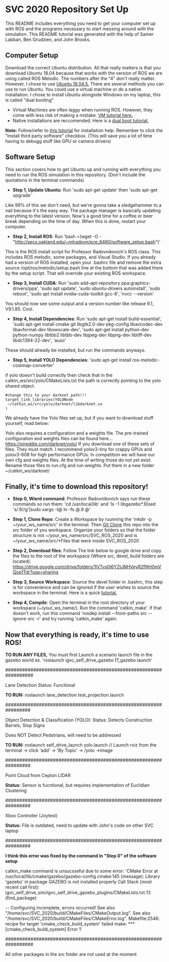 # SVC 2020 Repository Set Up

This README includes everything you need to get your computer set up with ROS and the programs necessary to start messing around with the simulation. This README tutorial was generated with the help of Samer Labban, Ben Grudzien, and John Brooks. 


## Computer Setup

Download the correct Ubuntu distribution. All that really matters is that you download Ubuntu 18.04 because that works with the version of ROS we are using called ROS Melodic. The numbers after the "4" don't really matter. However, I chose to use [Ubuntu 18.04.5.](https://releases.ubuntu.com/18.04/) There are several methods you can use to run Ubuntu. You could use a virtual machine or do a native installation. I chose to install Ubuntu alongside Windows on my laptop, this is called "dual booting"
- Virtual Machines are often laggy when running ROS. However, they come with less risk of making a mistake. [VM tutorial here.](https://www.youtube.com/watch?v=QbmRXJJKsvs)
- Native installations are reccomended. Here is a [dual boot tutorial.](https://www.youtube.com/watch?v=u5QyjHIYwTQ)

**Note:** Follow/refer to [this tutorial](https://www.linuxtechi.com/ubuntu-18-04-lts-desktop-installation-guide-screenshots/) for installation help. Remember to click the "Install third party software" checkbox. (This will save you a lot of time having to debugg stuff like GPU or camera drivers)


## Software Setup

This section covers how to get Ubuntu up and running with everything you need to run the ROS simulation in this repository. (Don't include the quotations in the terminal commands)

- **Step 1, Update Ubuntu**: Run 'sudo apt-get update' then 'sudo apt-get upgrade' 

Like 99% of this we don't need, but we're gonna take a sledgehammer to a nail because it's the easy way. The package manager is basically updating everything to the latest version. Now's a good time for a coffee or beer break depending on the time of day. When this is done, restart your computer.

- **Step 2, Install ROS**: Run 'bash <(wget -O - "http://secs.oakland.edu/~mtradovn/ece_6460/software_setup.bash")'

This is the ROS install script for Professor Radovnikovich's ROS class. This includes ROS melodic, some packages, and Visual Studio. If you already had a version of ROS installed, open your .bashrc file and remove the extra source /opt/ros/melodic/setup.bash line at the bottom that was added there by the setup script. That will override your existing ROS workspace.

- **Step 3, Install CUDA**: Run 'sudo add-apt-repository ppa:graphics-drivers/ppa', 'sudo apt update', 'sudo ubuntu-drivers autoinstall', 'sudo reboot', 'sudo apt install nvidia-cuda-toolkit gcc-6', 'nvcc --version'

You should now see some output and a version number like release 9.1, V9.1.85. Cool.

- **Step 4, Install Dependencies**: Run 'sudo apt-get install build-essential', 'sudo apt-get install cmake git libgtk2.0-dev pkg-config libavcodec-dev libavformat-dev libswscale-dev', 'sudo apt-get install python-dev python-numpy libtbb2 libtbb-dev libjpeg-dev libpng-dev libtiff-dev libdc1394-22-dev', 'auso'

These should already be installed, but run the commands anyways.

- **Step 5, Install YOLO Dependencies**: 'sudo apt-get install ros-melodic-costmap-converter'

if yolo doesn't build correctly then check that in the catkin_ws/src/yolo/CMakeLists.txt the path is correctly pointing to the yolo shared object.

    #change this to your darknet path!!!
    target_link_libraries(YOLONode
   	 ~/catkin_ws/src/yolo/darknet/libdarknet.so
    )

We already have the Yolo files set up, but if you want to download stuff yourself, read below:

Yolo also requires a configuration and a weights file. The pre-trained configuration and weights files can be found here…
https://pjreddie.com/darknet/yolo/ If you download one of these sets of files. They must match. I recommend yolov3-tiny for crappy GPUs and yolov3-608 for high performance GPUs. In competition we will have our own cfg and weights files. At the time of writing those do not yet exist. Rename those files to run.cfg and run.weights. Put them in a new folder  ~/catkin_ws/darknet/


## Finally, it's time to download this repository!

- **Step 0, Wierd command**: Professor Radovnikovich says run these commands so run them: 'cd /usr/local/lib' and 'ls -1 libgazebo*.9|sed 's/.9//g'|sudo xargs -I@ ln -fs @.9 @'

- **Step 1, Clone Repo**: Create a Workspace by ruunning the 'mkdir -p ~/your_ws_name/src' in the terminal. Then [Git Clone](https://www.liquidweb.com/kb/create-clone-repo-github-ubuntu-18-04/) this repo into the src folder of you workspace. Organize your folders so that the folder structure is not ~/your_ws_name/src/SVC_ROS_2020 and is ~/your_ws_name/src/*Files that were inside SVC_ROS_2020

- **Step 2, Download files**: Follow The link below to google drive and copy the files to the root of the workspace (Where src, devel, build folders are located): https://drive.google.com/drive/folders/1lVTvs0i6YZtJNHVeyR2fNH0mVQop1Tdr?usp=sharing

- **Step 3, Source Workspace**: Source the devel folder in .bashrc, this step is for convenience and can be ignored if the user wishes to source the workspace in the terminal. Here is a quick [tutorial.](http://wiki.ros.org/ROS/Tutorials/InstallingandConfiguringROSEnvironment)

- **Step 4, Compile**: Open the terminal in the root directory of your workspace (~/your_ws_name/). Run the command 'catkin_make'. If that doesn't work, run this command 'rosdep install --from-paths src --ignore-src -r' and try running 'catkin_make' again.


## Now that everything is ready, it's time to use ROS!

**TO RUN ANY FILES,** You must first Launch a scenario launch file in the gazebo world ex. 'roslaunch igvc_self_drive_gazebo f7_gazebo.launch'

##################################################################

Lane Detection
Status: Functional

**TO RUN:** roslaunch lane_detection test_projection.launch

#################################################################

Object Detection & Classification (YOLO):
Status: Detects Construction Barrels, Stop Signs

Does NOT Detect Pedstrians, will need to be addressed

**TO RUN:** roslaunch self_drive_launch yolo.launch // Launch rviz from the terminal -> click 'add' -> 'By Topic' -> /yolo ->image

#################################################################

Point Cloud from Cepton LIDAR

**Status:** Sensor is fucntional, but requires implementation of Euclidian Clustering

#################################################################

Xbox Controller (Joytest)

**Status:** File is outdated, need to update with John's code on other SVC laptop

#################################################################

**I think this error was fixed by the command in "Step 0" of the software setup**

catkin_make command is unsucsseful due to some error:
'CMake Error at /usr/local/lib/cmake/gazebo/gazebo-config.cmake:145 (message): Library 'gazebo' in package GAZEBO is not installed properly Call Stack (most recent call first): igvc_self_drive_sim/igvc_self_drive_gazebo_plugins/CMakeLists.txt:13 (find_package)

-- Configuring incomplete, errors occurred! See also "/home/svc/SVC_2020/build/CMakeFiles/CMakeOutput.log". See also "/home/svc/SVC_2020/build/CMakeFiles/CMakeError.log". Makefile:2546: recipe for target 'cmake_check_build_system' failed make: *** [cmake_check_build_system] Error 1'

##################################################################

All other packages in the src folder are not used at the moment


